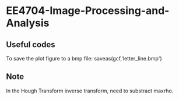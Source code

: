 # EE4704-Image-Processing-and-Analysis

## Useful codes

To save the plot figure to a bmp file: saveas(gcf,'letter_line.bmp')

## Note

In the Hough Transform inverse transform, need to substract maxrho.
